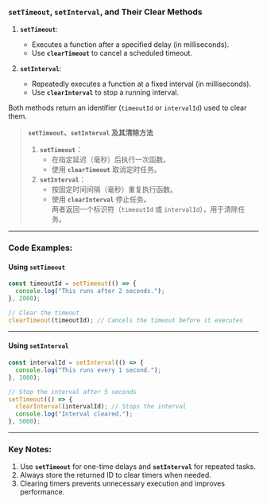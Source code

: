 ### `setTimeout`, `setInterval`, and Their Clear Methods

<audio src="C:\Users\10691\Downloads\1.  __`setTimeo.mp3"></audio>

1. **`setTimeout`**:
   - Executes a function after a specified delay (in milliseconds).
   - Use **`clearTimeout`** to cancel a scheduled timeout.

2. **`setInterval`**:
   - Repeatedly executes a function at a fixed interval (in milliseconds).
   - Use **`clearInterval`** to stop a running interval.

Both methods return an identifier (`timeoutId` or `intervalId`) used to clear them.

> **`setTimeout`、`setInterval` 及其清除方法**  
>
> <audio src="C:\Users\10691\Downloads\`setTimeout`：  .mp3"></audio>
>
> 1. **`setTimeout`**：  
>    - 在指定延迟（毫秒）后执行一次函数。  
>    - 使用 **`clearTimeout`** 取消定时任务。  
> 2. **`setInterval`**：  
>    - 按固定时间间隔（毫秒）重复执行函数。  
>    - 使用 **`clearInterval`** 停止任务。  
>    两者返回一个标识符（`timeoutId` 或 `intervalId`），用于清除任务。

---

### Code Examples:

#### **Using `setTimeout`**
```javascript
const timeoutId = setTimeout(() => {
  console.log("This runs after 2 seconds.");
}, 2000);

// Clear the timeout
clearTimeout(timeoutId); // Cancels the timeout before it executes
```

---

#### **Using `setInterval`**
```javascript
const intervalId = setInterval(() => {
  console.log("This runs every 1 second.");
}, 1000);

// Stop the interval after 5 seconds
setTimeout(() => {
  clearInterval(intervalId); // Stops the interval
  console.log("Interval cleared.");
}, 5000);
```

---

### Key Notes:

<audio src="C:\Users\10691\Downloads\1.  Use __`setT.mp3"></audio>

1. Use **`setTimeout`** for one-time delays and **`setInterval`** for repeated tasks.  
2. Always store the returned ID to clear timers when needed.  
3. Clearing timers prevents unnecessary execution and improves performance.